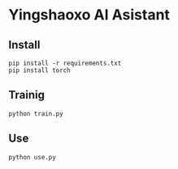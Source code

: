 # Yingshaoxo AI Asistant

## Install
```
pip install -r requirements.txt
pip install torch
```

## Trainig
```
python train.py
```

## Use
```
python use.py
```
